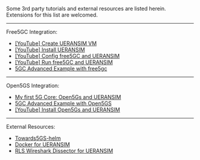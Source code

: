 Some 3rd party tutorials and external resources are listed herein.  
Extensions for this list are welcomed.

---

Free5GC Integration:

- [[YouTube] Create UERANSIM VM](https://www.youtube.com/watch?v=4sc-HI_GM9g)
- [[YouTube] Install UERANSIM](https://www.youtube.com/watch?v=VSHEC1aUkl4)
- [[YouTube] Config free5GC and UERANSIM](https://www.youtube.com/watch?v=_bzketIgZwI)
- [[YouTube] Run free5GC and UERANSIM](https://www.youtube.com/watch?v=JhrO05my5W8)
- [5GC Advanced Example with free5gc](https://github.com/s5uishida/free5gc_ueransim_sample_config)

---

Open5GS Integration:

- [My first 5G Core: Open5Gs and UERANSIM](https://nickvsnetworking.com/my-first-5g-core-open5gs-and-ueransim/)
- [5GC Advanced Example with Open5GS](https://github.com/s5uishida/open5gs_5gc_ueransim_sample_config)
- [[YouTube] Install Open5Gs and UERANSIM](https://www.youtube.com/watch?v=DxhS2wdbMtc)

---

External Resources:

- [Towards5GS-helm](https://github.com/Orange-OpenSource/towards5gs-helm)
- [Docker for UERANSIM](https://github.com/COCUSAG/UERANSIM_docker)
- [RLS Wireshark Dissector for UERANSIM](https://github.com/louisroyer/RLS-wireshark-dissector)